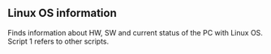 Linux OS information
--------------------


Finds information about HW, SW and current status of the PC with Linux OS.
Script 1 refers to other scripts.
